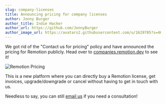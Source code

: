 ```yaml
---
slug: company-licenses
title: Announcing pricing for company licenses
author: Jonny Burger
author_title: Indie Hacker
author_url: https://github.com/JonnyBurger
author_image_url: https://avatars2.githubusercontent.com/u/1629785?s=460&u=12eb94da6070d00fc924761ce06e3a428d01b7e9&v=4
---
```


We got rid of the "Contact us for pricing" policy and have announced the pricing for Remotion publicly. Head over to [companies.remotion.dev](https://remotion.companies.dev) to see it! 

![Remotion Pricing](/img/pricing.png)

This is a new platform where you can directly buy a Remotion license, get invoices, upgrade/downgrade or cancel without having to get in touch with us.

Needless to say, you can still [email us](mailto:remotion@jonny.io) if you need a consultation!
